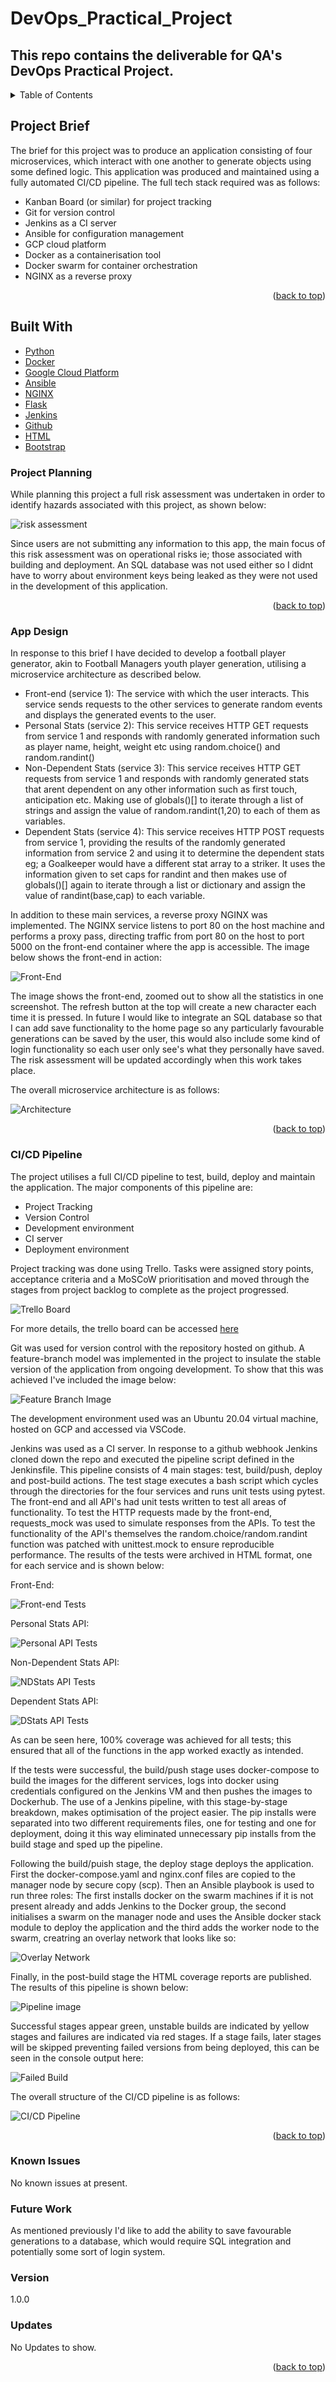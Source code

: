 # DevOps_Practical_Project

## This repo contains the deliverable for QA's DevOps Practical Project. 




<!-- TABLE OF CONTENTS -->
<details>
  <summary>Table of Contents</summary>
  <ol>
    <li>
      <a href="#Project-Brief">Project Brief</a>
    </li>  
        <li><a href="#Built-With">Built With</a></li>
    
  <li><a href="#Project-Planning"> Project Planning </a></li>
    <li>
      <a href="#App-Design">App Design</a>    
      </li>
        <li><a href="#CI/CD-Pipeline"> CI/CD Pipeline </a></li>
        <li><a href="#Known-Issues"> Known Issues </a></li>  
    <li><a href="#Future-Work"> Future Work </a></li>

  </ol>
</details>


<!-- ABOUT THE PROJECT -->
## Project Brief
The brief for this project was to produce an application consisting of four microservices, which interact with one another to generate objects using some defined logic. This application was produced and maintained using a fully automated CI/CD pipeline. The full tech stack required was as follows:
<ul>
  <li>Kanban Board (or similar) for project tracking</li>
  <li>Git for version control</li>
  <li>Jenkins as a CI server</li>
  <li>Ansible for configuration management</li>
  <li>GCP cloud platform</li>
  <li>Docker as a containerisation tool</li>
  <li>Docker swarm for container orchestration</li>
  <li>NGINX as a reverse proxy</li>
 </ul>


<p align="right">(<a href="#top">back to top</a>)</p>


## Built With

* [Python](https://docs.python.org/)
* [Docker](https://docs.docker.com/)
* [Google Cloud Platform](https://cloud.google.com/docs)
* [Ansible](https://docs.ansible.com/)
* [NGINX](http://nginx.org/en/docs/)
* [Flask](https://flask.palletsprojects.com/en/2.0.x/)
* [Jenkins](https://www.jenkins.io/doc/)
* [Github](https://docs.github.com/en)
* [HTML](https://developer.mozilla.org/en-US/docs/Web/HTML)
* [Bootstrap](https://getbootstrap.com/docs/4.1/getting-started/introduction/)

### Project Planning
While planning this project a full risk assessment was undertaken in order to identify hazards associated with this project, as shown below: 

![risk assessment](https://github.com/Jack-Middleton/DevOps_Practical_Project/blob/main/readme_images/Risk%20Assessment.png)

Since users are not submitting any information to this app, the main focus of this risk assessment was on operational risks ie; those associated with building and deployment. An SQL database was not used either so I didnt have to worry about environment keys being leaked as they were not used in the development of this application.

<p align="right">(<a href="#top">back to top</a>)</p>

### App Design

In response to this brief I have decided to develop a football player generator, akin to Football Managers youth player generation, utilising a microservice architecture as described below. 

<ul>
  <li> Front-end (service 1): The service with which the user interacts. This service sends requests to the other services to generate random events and displays the generated events to the user. </li>
  <li> Personal Stats (service 2): This service receives HTTP GET requests from service 1 and responds with randomly generated information such as player name, height, weight etc using random.choice() and random.randint() </li>
  <li> Non-Dependent Stats (service 3): This service receives HTTP GET requests from service 1 and responds with randomly generated stats that arent dependent on any other information such as first touch, anticipation etc. Making use of globals()[] to iterate through a list of strings and assign the value of random.randint(1,20) to each of them as variables. </li>
  <li> Dependent Stats (service 4): This service receives HTTP POST requests from service 1, providing the results of the randomly generated information from service 2 and using it to determine the dependent stats eg; a Goalkeeper would have a different stat array to a striker. It uses the information given to set caps for randint and then makes use of globals()[] again to iterate through a list or dictionary and assign the value of randint(base,cap) to each variable.  </li>
  </ul>

In addition to these main services, a reverse proxy NGINX was implemented. The NGINX service listens to port 80 on the host machine and performs a proxy pass, directing traffic from port 80 on the host to port 5000 on the front-end container where the app is accessible. 
The image below shows the front-end in action:

![Front-End](https://github.com/Jack-Middleton/DevOps_Practical_Project/blob/main/readme_images/App%20webpage.png)

The image shows the front-end, zoomed out to show all the statistics in one screenshot. The refresh button at the top will create a new character each time it is pressed. In future I would like to integrate an SQL database so that I can add save functionality to the home page so any particularly favourable generations can be saved by the user, this would also include some kind of login functionality so each user only see's what they personally have saved. The risk assessment will be updated accordingly when this work takes place. 

The overall microservice architecture is as follows: 

![Architecture](https://github.com/Jack-Middleton/DevOps_Practical_Project/blob/readme/readme_images/Service%20Architecture.png)

<p align="right">(<a href="#top">back to top</a>)</p>

### CI/CD Pipeline

The project utilises a full CI/CD pipeline to test, build, deploy and maintain the application. The major components of this pipeline are:
<ul>
  <li>Project Tracking</li>
  <li>Version Control</li>
  <li>Development environment</li>
  <li>CI server</li>
  <li>Deployment environment</li>
</ul>

Project tracking was done using Trello. Tasks were assigned story points, acceptance criteria and a MoSCoW prioritisation and moved through the stages from project backlog to complete as the project progressed. 

![Trello Board](https://github.com/Jack-Middleton/DevOps_Practical_Project/blob/main/readme_images/Trello%20Board.png)

For more details, the trello board can be accessed <a href='https://trello.com/b/QLkX32iv/devops-practical'>here</a>

Git was used for version control with the repository hosted on github. A feature-branch model was implemented in the project to insulate the stable version of the application from ongoing development. To show that this was achieved I've included the image below: 

![Feature Branch Image](https://github.com/Jack-Middleton/DevOps_Practical_Project/blob/main/readme_images/feature%20branch.png)

The development environment used was an Ubuntu 20.04 virtual machine, hosted on GCP and accessed via VSCode. 

Jenkins was used as a CI server. In response to a github webhook Jenkins cloned down the repo and executed the pipeline script defined in the Jenkinsfile. This pipeline consists of 4 main stages: test, build/push, deploy and post-build actions. The test stage executes a bash script which cycles through the directories for the four services and runs unit tests using pytest. The front-end and all API's had unit tests written to test all areas of functionality. To test the HTTP requests made by the front-end, requests_mock was used to simulate responses from the APIs. To test the functionality of the API's themselves the random.choice/random.randint function was patched with unittest.mock to ensure reproducible performance. The results of the tests were archived in HTML format, one for each service and is shown below:

Front-End:

![Front-end Tests](https://github.com/Jack-Middleton/DevOps_Practical_Project/blob/main/readme_images/Tests%20Front-End.png)

Personal Stats API:

![Personal API Tests](https://github.com/Jack-Middleton/DevOps_Practical_Project/blob/main/readme_images/Tests%20Personal.png)

Non-Dependent Stats API:

![NDStats API Tests](https://github.com/Jack-Middleton/DevOps_Practical_Project/blob/main/readme_images/Tests%20ND%20Stats.png)

Dependent Stats API:

![DStats API Tests](https://github.com/Jack-Middleton/DevOps_Practical_Project/blob/main/readme_images/Tests%20D%20Stats.png)

As can be seen here, 100% coverage was achieved for all tests; this ensured that all of the functions in the app worked exactly as intended. 

If the tests were successful, the build/push stage uses docker-compose to build the images for the different services, logs into docker using credentials configured on the Jenkins VM and then pushes the images to Dockerhub. The use of a Jenkins pipeline, with this stage-by-stage breakdown, makes optimisation of the project easier. The pip installs were separated into two different requirements files, one for testing and one for deployment, doing it this way eliminated unnecessary pip installs from the build stage and sped up the pipeline. 

Following the build/puish stage, the deploy stage deploys the application. First the docker-compose.yaml and nginx.conf files are copied to the manager node by secure copy (scp). Then an Ansible playbook is used to run three roles: The first installs docker on the swarm machines if it is not present already and adds Jenkins to the Docker group, the second initialises a swarm on the manager node and uses the Ansible docker stack module to deploy the application and the third adds the worker node to the swarm, creatring an overlay network that looks like so:

![Overlay Network](https://github.com/Jack-Middleton/DevOps_Practical_Project/blob/main/readme_images/Overlay%20network.png)

Finally, in the post-build stage the HTML coverage reports are published. The results of this pipeline is shown below: 

![Pipeline image](https://github.com/Jack-Middleton/DevOps_Practical_Project/blob/main/readme_images/Pipeline%20Image.png)

Successful stages appear green, unstable builds are indicated by yellow stages and failures are indicated via red stages. If a stage fails, later stages will be skipped preventing failed versions from being deployed, this can be seen in the console output here: 

![Failed Build](https://github.com/Jack-Middleton/DevOps_Practical_Project/blob/main/readme_images/failed%20build.png)

The overall structure of the CI/CD pipeline is as follows: 

![CI/CD Pipeline](https://github.com/Jack-Middleton/DevOps_Practical_Project/blob/main/readme_images/CICD%20Pipeline.png)

<p align="right">(<a href="#top">back to top</a>)</p>

### Known Issues

No known issues at present. 

### Future Work

As mentioned previously I'd like to add the ability to save favourable generations to a database, which would require SQL integration and potentially some sort of login system. 

### Version

1.0.0

### Updates

No Updates to show.

<p align="right">(<a href="#top">back to top</a>)</p>
